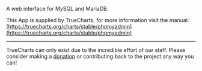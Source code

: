 A web interface for MySQL and MariaDB.

This App is supplied by TrueCharts, for more information visit the manual: [https://truecharts.org/charts/stable/phpmyadmin](https://truecharts.org/charts/stable/phpmyadmin)

---

TrueCharts can only exist due to the incredible effort of our staff.
Please consider making a [donation](https://truecharts.org/sponsor) or contributing back to the project any way you can!
